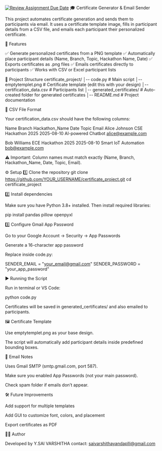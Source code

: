 [![Review Assignment Due Date](https://classroom.github.com/assets/deadline-readme-button-22041afd0340ce965d47ae6ef1cefeee28c7c493a6346c4f15d667ab976d596c.svg)](https://classroom.github.com/a/4FNp4VXK)
🎓 Certificate Generator & Email Sender

This project automates certificate generation and sends them to participants via email.
It uses a certificate template image, fills in participant details from a CSV file, and emails each participant their personalized certificate.

🚀 Features

✅ Generate personalized certificates from a PNG template
✅ Automatically place participant details (Name, Branch, Topic, Hackathon Name, Date)
✅ Exports certificates as .png files
✅ Emails certificates directly to participants
✅ Works with CSV or Excel participant lists

📂 Project Structure
certificate_project/
│-- code.py                  # Main script
│-- emptytemplet.png         # Certificate template (edit this with your design)
│-- certification_data.csv   # Participants list
│-- generated_certificates/  # Auto-created folder for generated certificates
│-- README.md                # Project documentation

📑 CSV File Format

Your certification_data.csv should have the following columns:

Name	Branch	Hackathon_Name	Date	Topic	Email
Alice Johnson	CSE	Hackathon 2025	2025-08-10	AI-powered Chatbot	alice@example.com

Bob Williams	ECE	Hackathon 2025	2025-08-10	Smart IoT Automation	bob@example.com

⚠️ Important: Column names must match exactly (Name, Branch, Hackathon_Name, Date, Topic, Email).

⚙️ Setup
1️⃣ Clone the repository
git clone https://github.com/YOUR_USERNAME/certificate_project.git
cd certificate_project

2️⃣ Install dependencies

Make sure you have Python 3.8+ installed. Then install required libraries:

pip install pandas pillow openpyxl

3️⃣ Configure Gmail App Password

Go to your Google Account → Security → App Passwords

Generate a 16-character app password

Replace inside code.py:

SENDER_EMAIL = "your_email@gmail.com"
SENDER_PASSWORD = "your_app_password"

▶️ Running the Script

Run in terminal or VS Code:

python code.py


Certificates will be saved in generated_certificates/ and also emailed to participants.

🖼️ Certificate Template

Use emptytemplet.png as your base design.

The script will automatically add participant details inside predefined bounding boxes.

📧 Email Notes

Uses Gmail SMTP (smtp.gmail.com, port 587).

Make sure you enabled App Passwords (not your main password).

Check spam folder if emails don’t appear.

🛠️ Future Improvements

Add support for multiple templates

Add GUI to customize font, colors, and placement

Export certificates as PDF

👨‍💻 Author

Developed by 
Y.SAI VARSHITHA
contact:
saivarshithayandaplli@gmail.com

